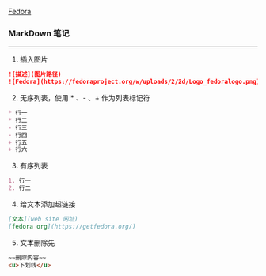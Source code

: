[Fedora](https://browserengine.net/wp-content/uploads/1441861327mdh-logo-new.png)
### MarkDown 笔记
---

1. 插入图片
``` markdown
![描述](图片路径)
![Fedora](https://fedoraproject.org/w/uploads/2/2d/Logo_fedoralogo.png)
```
2. 无序列表，使用 * 、- 、+ 作为列表标记符
``` markdown
* 行一
* 行二
- 行三
- 行四
+ 行五
+ 行六
```
3. 有序列表
``` markdown
1. 行一
2. 行二
```
4. 给文本添加超链接
``` markdown
[文本](web site 网址)
[fedora org](https://getfedora.org/)
```
5. 文本删除先
``` markdown
~~删除内容~~
<u>下划线</u>
```
